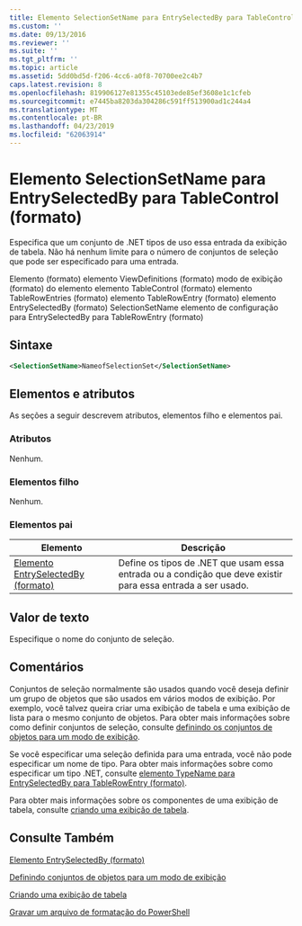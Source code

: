 ```yaml
---
title: Elemento SelectionSetName para EntrySelectedBy para TableControl (formato) | Microsoft Docs
ms.custom: ''
ms.date: 09/13/2016
ms.reviewer: ''
ms.suite: ''
ms.tgt_pltfrm: ''
ms.topic: article
ms.assetid: 5dd0bd5d-f206-4cc6-a0f8-70700ee2c4b7
caps.latest.revision: 8
ms.openlocfilehash: 819906127e81355c45103ede85ef3608e1c1cfeb
ms.sourcegitcommit: e7445ba8203da304286c591ff513900ad1c244a4
ms.translationtype: MT
ms.contentlocale: pt-BR
ms.lasthandoff: 04/23/2019
ms.locfileid: "62063914"
---
```

# <a name="selectionsetname-element-for-entryselectedby-for-tablecontrol-format"></a>Elemento SelectionSetName para EntrySelectedBy para TableControl (formato)

Especifica que um conjunto de .NET tipos de uso essa entrada da exibição de tabela. Não há nenhum limite para o número de conjuntos de seleção que pode ser especificado para uma entrada.

Elemento (formato) elemento ViewDefinitions (formato) modo de exibição (formato) do elemento elemento TableControl (formato) elemento TableRowEntries (formato) elemento TableRowEntry (formato) elemento EntrySelectedBy (formato) SelectionSetName elemento de configuração para EntrySelectedBy para TableRowEntry (formato)

## <a name="syntax"></a>Sintaxe

```xml
<SelectionSetName>NameofSelectionSet</SelectionSetName>
```

## <a name="attributes-and-elements"></a>Elementos e atributos

As seções a seguir descrevem atributos, elementos filho e elementos pai.

### <a name="attributes"></a>Atributos

Nenhum.

### <a name="child-elements"></a>Elementos filho

Nenhum.

### <a name="parent-elements"></a>Elementos pai

|Elemento|Descrição|
|-------------|-----------------|
|[Elemento EntrySelectedBy (formato)](./entryselectedby-element-for-tablerowentry-for-tablecontrol-format.md)|Define os tipos de .NET que usam essa entrada ou a condição que deve existir para essa entrada a ser usado.|

## <a name="text-value"></a>Valor de texto

Especifique o nome do conjunto de seleção.

## <a name="remarks"></a>Comentários

Conjuntos de seleção normalmente são usados quando você deseja definir um grupo de objetos que são usados em vários modos de exibição. Por exemplo, você talvez queira criar uma exibição de tabela e uma exibição de lista para o mesmo conjunto de objetos. Para obter mais informações sobre como definir conjuntos de seleção, consulte [definindo os conjuntos de objetos para um modo de exibição](./defining-selection-sets.md).

Se você especificar uma seleção definida para uma entrada, você não pode especificar um nome de tipo. Para obter mais informações sobre como especificar um tipo .NET, consulte [elemento TypeName para EntrySelectedBy para TableRowEntry (formato)](./typename-element-for-entryselectedby-for-tablecontrol-format.md).

Para obter mais informações sobre os componentes de uma exibição de tabela, consulte [criando uma exibição de tabela](./creating-a-table-view.md).

## <a name="see-also"></a>Consulte Também

[Elemento EntrySelectedBy (formato)](./entryselectedby-element-for-tablerowentry-for-tablecontrol-format.md)

[Definindo conjuntos de objetos para um modo de exibição](./defining-selection-sets.md)

[Criando uma exibição de tabela](./creating-a-table-view.md)

[Gravar um arquivo de formatação do PowerShell](./writing-a-powershell-formatting-file.md)
